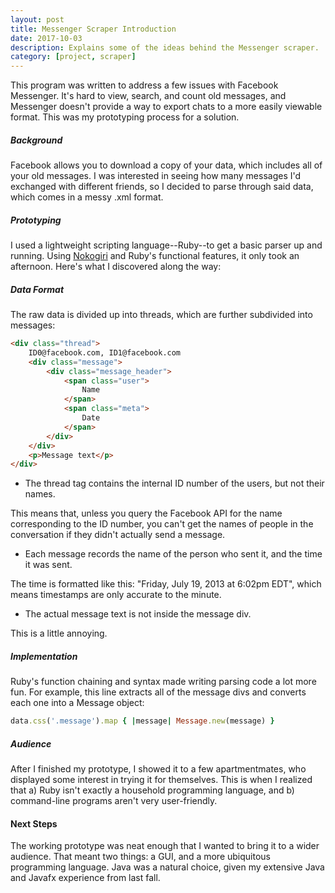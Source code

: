 ```yaml
---
layout: post
title: Messenger Scraper Introduction
date: 2017-10-03
description: Explains some of the ideas behind the Messenger scraper.
category: [project, scraper]
---
```


This program was written to address a few issues with Facebook Messenger. It's hard to view, search, and count old messages, and Messenger doesn't provide a way to export chats to a more easily viewable format. This was my prototyping process for a solution.

##### **Background**

Facebook allows you to download a copy of your data, which includes all of your old messages.
I was interested in seeing how many messages I'd exchanged with different friends, so I decided
to parse through said data, which comes in a messy .xml format.

##### **Prototyping**

I used a lightweight scripting language--Ruby--to get a basic parser up and running. 
Using [Nokogiri](https://github.com/sparklemotion/nokogiri) and Ruby's functional features, 
it only took an afternoon. Here's what I discovered along the way:

##### Data Format

The raw data is divided up into threads, which are further subdivided into messages:

```html
<div class="thread">
	ID0@facebook.com, ID1@facebook.com
	<div class="message">
		<div class="message_header">
			<span class="user">
				Name		
			</span>
			<span class="meta">
				Date
			</span>
		</div>
	</div>
	<p>Message text</p>
</div>
```

- The thread tag contains the internal ID number of the users, but not their names.

This means that, unless you query the Facebook API for the name corresponding to the
ID number, you can't get the names of people in the conversation if they didn't actually
send a message.

- Each message records the name of the person who sent it, and the time it was sent.

The time is formatted like this: "Friday, July 19, 2013 at 6:02pm EDT", which means
timestamps are only accurate to the minute.

- The actual message text is not inside the message div.

This is a little annoying.

##### Implementation

Ruby's function chaining and syntax made writing parsing code a lot more fun. For example,
this line extracts all of the message divs and converts each one into a Message object:

```ruby
data.css('.message').map { |message| Message.new(message) }
```

##### Audience

After I finished my prototype, I showed it to a few apartmentmates, who displayed some interest
in trying it for themselves. This is when I realized that a) Ruby isn't exactly a household
programming language, and b) command-line programs aren't very user-friendly.

#### **Next Steps**

The working prototype was neat enough that I wanted to bring it to a wider audience. That meant
two things: a GUI, and a more ubiquitous programming language. Java was a natural choice, given my
extensive Java and Javafx experience from last fall.